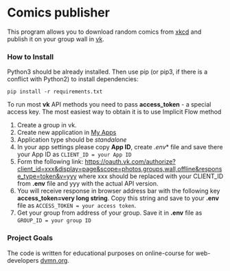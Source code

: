 # Comics publisher
This program allows you to download random comics from 
[xkcd](https://xkcd.com/) and publish it on your group wall
in [vk](https://vk.com).

### How to Install

Python3 should be already installed. Then use pip (or pip3,
if there is a conflict with Python2) to install dependencies:
```
pip install -r requirements.txt
```
To run most **vk** API methods you need to pass 
**access_token** - a special access key. The most easiest
way to obtain it is to use Implicit Flow method
1. Create a group in vk.
2. Create new application in [My Apps](https://vk.com/apps?act=manage)
3. Application type should be *standalone*
4. In your app settings please copy **App ID**, create
*.env** file and save there your App ID as 
```CLIENT_ID = your App ID```
5. Form the following link:
<https://oauth.vk.com/authorize?client_id=xxx&display=page&scope=photos,groups,wall,offline&response_type=token&v=yyy>
where xxx should be replaced with your CLIENT_ID from 
**.env** file and yyy with the actual API version. 
6. You will receive response in browser address bar
with the following key **access_token=very long string**.
Copy this string and save to your **.env** file as 
```ACCESS_TOKEN = your access token```.
7. Get your group from address of your group. Save it
in **.env** file as ```GROUP_ID = your group ID```

### Project Goals
The code is written for educational purposes on online-course 
for web-developers [dvmn.org](https://dvmn.org).